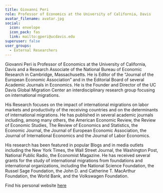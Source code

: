 ```yaml
---
title: Giovanni Peri
role: Professor of Economics at the University of California, Davis
avatar_filename: avatar.jpg
social:
  icon: envelope
  icon_pack: fas
  link: mailto:gperi@ucdavis.edu
superuser: false
user_groups:
  - External Researchers
---
```

Giovanni Peri is Professor of Economics at the University of California, Davis and a Research Associate of the National Bureau of Economic Research in Cambridge, Massachusetts.  He is Editor of the “Journal of the European Economic Association” and in the Editorial Board of several Academic Journals in Economics.  He is the Founder and Director of the UC Davis Global Migration Center an interdisciplinary  research group focusing  on international migrations.

His Research focuses on the impact of international migrations on labor markets and productivity of the receiving countries and on the determinants of international migrations. He has published in several academic journals including, among many others,  the American Economic Review, the Review of Economic Studies, The Review of Economics and Statistics, the Economic Journal, the Journal of European Economic Association, the Journal of International Economics and the Journal of Labor Economics.

His research has been featured in popular Blogs and in media outlets including the New York Times, the Wall Street Journal, the Washington Post, National Public Radio, the Economist Magazine. He has received several grants  for the study of international migrations from foundations and international organizations, including the National Science Foundation, the Russel Sage Foundation, the John D. and Catherine T. MacArthur Foundation, the World Bank, and the Volkswagen Foundation.  

Find his personal website [here](http://giovanniperi.ucdavis.edu/)

